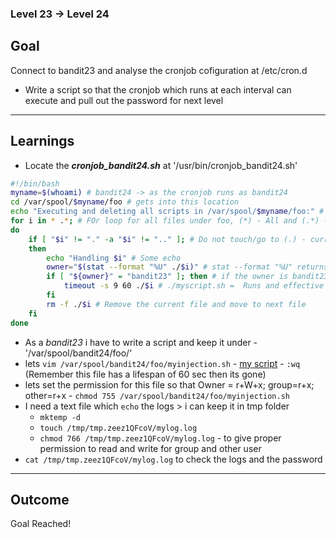 ### Level 23 -> Level 24


**Goal**<br>
---
Connect to bandit23 and analyse the cronjob cofiguration at /etc/cron.d
- Write a script so that the cronjob which runs at each interval can execute and pull out the password for next level

---
**Learnings**<br>
---
- Locate the __*cronjob_bandit24.sh*__ at '/usr/bin/cronjob_bandit24.sh'
```sh
#!/bin/bash
myname=$(whoami) # bandit24 -> as the cronjob runs as bandit24
cd /var/spool/$myname/foo # gets into this location 
echo "Executing and deleting all scripts in /var/spool/$myname/foo:" # Some echo
for i in * .*; # FOr loop for all files under foo, (*) - All and (.*) - hidden 
do
    if [ "$i" != "." -a "$i" != ".." ]; # Do not touch/go to (.) - current folder and (..) Parent folder
    then
        echo "Handling $i" # Some echo
        owner="$(stat --format "%U" ./$i)" # stat --format "%U" returns the Owner of the file. For my script file it will be 'bandit23' ✅
        if [ "${owner}" = "bandit23" ]; then # if the owner is bandit23
            timeout -s 9 60 ./$i # ./myscript.sh =  Runs and effective for 60 sec timeout, -s 9 = Force quit
        fi
        rm -f ./$i # Remove the current file and move to next file
    fi
done
```
- As a _bandit23_ i have to write a script and keep it under - '/var/spool/bandit24/foo/'
- lets `vim /var/spool/bandit24/foo/myinjection.sh` - [my script](script.sh) - `:wq` (Remember this file has a lifespan of 60 sec then its gone)
- lets set the permission for this file so that Owner = r+W+x; group=r+x; other=r+x - `chmod 755 /var/spool/bandit24/foo/myinjection.sh` 
- I need a text file which `echo` the logs > i can keep it in tmp folder
    + `mktemp -d`
    + `touch /tmp/tmp.zeez1QFcoV/mylog.log`
    + `chmod 766 /tmp/tmp.zeez1QFcoV/mylog.log` - to give proper permission to read and write for group and other user
- `cat /tmp/tmp.zeez1QFcoV/mylog.log` to check the logs and the password


---
**Outcome**<br>
---
Goal Reached! <!-- Password to next level:: `gb8KRRCsshuZXI0tUuR6ypOFjiZbf3G8` -->
<!-- hide-this -->

